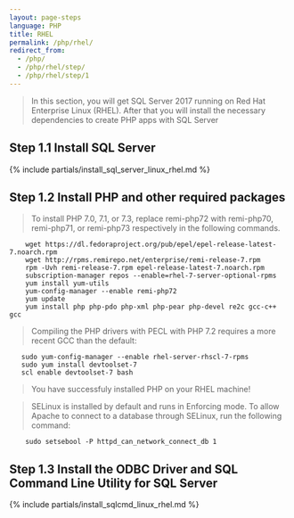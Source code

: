 ```yaml
---
layout: page-steps
language: PHP
title: RHEL
permalink: /php/rhel/
redirect_from:
  - /php/
  - /php/rhel/step/
  - /php/rhel/step/1
---
```


> In this section, you will get SQL Server 2017 running on Red Hat Enterprise Linux (RHEL). After that you will install the necessary dependencies to create PHP apps with SQL Server

## Step 1.1 Install SQL Server
{% include partials/install_sql_server_linux_rhel.md %}

## Step 1.2 Install PHP and other required packages

> To install PHP 7.0, 7.1, or 7.3, replace remi-php72 with remi-php70, remi-php71, or remi-php73 respectively in the following commands.

```terminal
    wget https://dl.fedoraproject.org/pub/epel/epel-release-latest-7.noarch.rpm
    wget http://rpms.remirepo.net/enterprise/remi-release-7.rpm
    rpm -Uvh remi-release-7.rpm epel-release-latest-7.noarch.rpm
    subscription-manager repos --enable=rhel-7-server-optional-rpms
    yum install yum-utils
    yum-config-manager --enable remi-php72
    yum update
    yum install php php-pdo php-xml php-pear php-devel re2c gcc-c++ gcc
```

> Compiling the PHP drivers with PECL with PHP 7.2 requires a more recent GCC than the default:

```terminal
   sudo yum-config-manager --enable rhel-server-rhscl-7-rpms
   sudo yum install devtoolset-7
   scl enable devtoolset-7 bash
```
    
> You have successfuly installed PHP on your RHEL machine! 

> SELinux is installed by default and runs in Enforcing mode. To allow Apache to connect to a database through SELinux, run the following command: 
 
```terminal
    sudo setsebool -P httpd_can_network_connect_db 1
```

## Step 1.3 Install the ODBC Driver and SQL Command Line Utility for SQL Server

{% include partials/install_sqlcmd_linux_rhel.md %}

